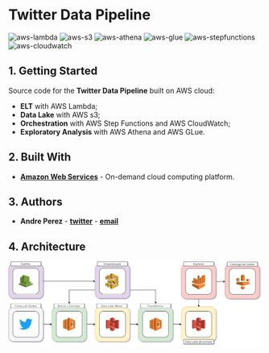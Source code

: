 # Twitter Data Pipeline

![aws-lambda](https://img.shields.io/badge/aws-lambda-green)
![aws-s3](https://img.shields.io/badge/aws-s3-yellow)
![aws-athena](https://img.shields.io/badge/aws-athena-red)
![aws-glue](https://img.shields.io/badge/aws-glue-red)
![aws-stepfunctions](https://img.shields.io/badge/aws-stepfunctions-blue)
![aws-cloudwatch](https://img.shields.io/badge/aws-cloudwatch-blue)

## 1. Getting Started

Source code for the **Twitter Data Pipeline** built on AWS cloud:

- **ELT** with AWS Lambda;
- **Data Lake** with AWS s3;
- **Orchestration** with AWS Step Functions and AWS CloudWatch;
- **Exploratory Analysis** with AWS Athena and AWS GLue.

## 2. Built With

* **[Amazon Web Services](https://aws.amazon.com/)** - On-demand cloud computing platform.

## 3. Authors

* **Andre Perez** - **[twitter](https://twitter.com/dekoperez)** - **[email](mailto:andre.marcos.perez@gmail.com)**

## 4. Architecture

![architecture](architecture/twitter-data-lake.png)